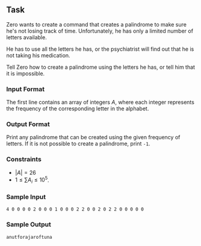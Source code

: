 ## Task

Zero wants to create a command that creates a palindrome to make sure he's not losing track of time. Unfortunately, he has only a limited number of letters available.

He has to use all the letters he has, or the psychiatrist will find out that he is not taking his medication.

Tell Zero how to create a palindrome using the letters he has, or tell him that it is impossible.

### Input Format

The first line contains an array of integers $A$, where each integer represents the frequency of the corresponding letter in the alphabet.

### Output Format

Print any palindrome that can be created using the given frequency of letters. If it is not possible to create a palindrome, print `-1`.

### Constraints

*  $|A| = 26$
*   $1 \leq \sum A_i \leq 10^5$.

### Sample Input
```
4 0 0 0 0 2 0 0 0 1 0 0 0 2 2 0 0 2 0 2 2 0 0 0 0 0
```

### Sample Output
```
anutforajaroftuna
```